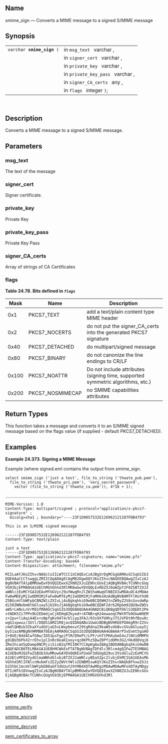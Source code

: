 <div>

<div>

</div>

<div>

## Name

smime_sign — Converts a MIME message to a signed S/MIME message

</div>

<div>

## Synopsis

<div>

|                                |                                  |
|--------------------------------|----------------------------------|
| `varchar `**`smime_sign`**` (` | in `msg_text ` varchar ,         |
|                                | in `signer_cert ` varchar ,      |
|                                | in `private_key ` varchar ,      |
|                                | in `private_key_pass ` varchar , |
|                                | in `signer_CA_certs ` any ,      |
|                                | in `flags ` integer `)`;         |

<div>

 

</div>

</div>

</div>

<div>

## Description

Converts a MIME message to a signed S/MIME message.

</div>

<div>

## Parameters

<div>

### msg_text

The text of the message

</div>

<div>

### signer_cert

Signer certificate.

</div>

<div>

### private_key

Private Key

</div>

<div>

### private_key_pass

Private Key Pass

</div>

<div>

### signer_CA_certs

Array of strings of CA Certificates

</div>

<div>

### flags

<div>

**Table 24.78. Bits defined in *`flags `***

<div>

| Mask  | Name             | Description                                                                    |
|-------|------------------|--------------------------------------------------------------------------------|
| 0x1   | PKCS7_TEXT       | add a text/plain content type MIME header                                      |
| 0x2   | PKCS7_NOCERTS    | do not put the signer_CA_certs into the generated PKCS7 signature              |
| 0x40  | PKCS7_DETACHED   | do multipart/signed message                                                    |
| 0x80  | PKCS7_BINARY     | do not canonize the line endings to CR/LF                                      |
| 0x100 | PKCS7_NOATTR     | Do not include attributes (signing time, supported symmetric algorithms, etc.) |
| 0x200 | PKCS7_NOSMIMECAP | no SMIME capabilities attributes                                               |

</div>

</div>

  

</div>

</div>

<div>

## Return Types

This function takes a message and converts it to an S/MIME signed
message based on the flags value (if supplied - default PKCS7_DETACHED).

</div>

<div>

## Examples

<div>

**Example 24.373. Signing a MIME Message**

<div>

Example (where signed.eml contains the output from smime_sign.

``` programlisting
select smime_sign ('just a test', file_to_string ('thwate_pub.pem'),
  file_to_string ('thwate_pri.pem'), 'very_secret_password',
    vector (file_to_string ('thwate_ca.pem')), 4*16 + 1);

_______________________________________________________________________________

MIME-Version: 1.0
Content-Type: multipart/signed ; protocol="application/x-pkcs7-signature" ;
  micalg=sha1 ; boundary="----23F1D9057532E126962121287FDB4793"

This is an S/MIME signed message

------23F1D9057532E126962121287FDB4793
Content-Type: text/plain

just a test
------23F1D9057532E126962121287FDB4793
Content-Type: application/x-pkcs7-signature; name="smime.p7s"
Content-Transfer-Encoding: base64
Content-Disposition: attachment; filename="smime.p7s"

MIILaAYJKoZIhvcNAQcCoIILWTCCC1UCAQExCzAJBgUrDgMCGgUAMAsGCSqGSIb3
DQEHAaCCCTswggLZMIICQqADAgECAgMD2DgwDQYJKoZIhvcNAQEEBQAwgZIxCzAJ
BgNVBAYTAlpBMRUwEwYDVQQIEwxXZXN0ZXJuIENhcGUxEjAQBgNVBAcTCUNhcGUg
VG93bjEPMA0GA1UEChMGVGhhd3RlMR0wGwYDVQQLExRDZXJ0aWZpY2F0ZSBTZXJ2
aWNlczEoMCYGA1UEAxMfUGVyc29uYWwgRnJlZW1haWwgUlNBIDIwMDAuOC4zMDAe
Fw0wMDEyMjIwODM1MjFaFw0wMTEyMjIwODM1MjFaMHkxHzAdBgNVBAMTFlRoYXd0
ZSBGcmVlbWFpbCBNZW1iZXIxLjAsBgkqhkiG9w0BCQEWH2tnZW9yZ2VAcGxvdmRp
di50ZWNobm8tbGluay5jb20xJjAkBgkqhkiG9w0BCQEWF2drb2Rpbm92QG9wZW5s
aW5rLmNvLnVrMIGfMA0GCSqGSIb3DQEBAQUAA4GNADCBiQKBgQDTOklS3QEDt2Pm
vtNOK5Zi7PPn9U2EDmdjoCjKEHq8Zkyod+rATNBrqH24ewaoqCPWtRTb9GkwW9EM
z+2pu+liAqiA4Es+sNpfgKvO4T4/bliyp3FAJ/03s9XfU0hyJT5JVFDt0hfBou0c
wgG1spwuz/3Gtl/DQDS1AMZ1R8jacQIDAQABo1UwUzBDBgNVHREEPDA6gR9rZ2Vv
cmdlQHBsb3ZkaXYudGVjaG5vLWxpbmsuY29tgRdna29kaW5vdkBvcGVubGluay5j
by51azAMBgNVHRMBAf8EAjAAMA0GCSqGSIb3DQEBBAUAA4GBAAArP5xEnmt5goAO
2+8UE/8dd4CwfG0w/IO53psFgpjPlM/D9ePt/LPF/vhTtPHXubm54xJlNVi0MMPU
g91BU3bPkX2rrEhv1plInRc0eaKIooy+qz8KPhz5DwZ0PfidOMn3G2/HkdODVqjK
ZReIhcaU5pDamp0NCMjzi5isB2qfMIIDKTCCApKgAwIBAgIBDDANBgkqhkiG9w0B
AQQFADCB0TELMAkGA1UEBhMCWkExFTATBgNVBAgTDFdlc3Rlcm4gQ2FwZTESMBAG
A1UEBxMJQ2FwZSBUb3duMRowGAYDVQQKExFUaGF3dGUgQ29uc3VsdGluZzEoMCYG
A1UECxMfQ2VydGlmaWNhdGlvbiBTZXJ2aWNlcyBEaXZpc2lvbjEkMCIGA1UEAxMb
VGhhd3RlIFBlcnNvbmFsIEZyZWVtYWlsIENBMSswKQYJKoZIhvcNAQkBFhxwZXJz
b25hbC1mcmVlbWFpbEB0aGF3dGUuY29tMB4XDTAwMDgzMDAwMDAwMFoXDTAyMDgy
OTIzNTk1OVowgZIxCzAJBgNVBAYTAlpBMRUwEwYDVQQIEwxXZXN0ZXJuIENhcGUx
EjAQBgNVBAcTCUNhcGUgVG93bjEPMA0GA1UEChMGVGhhd3Rl
_______________________________________________________________________________
```

</div>

</div>

  

</div>

<div>

## See Also

<a href="fn_smime_verify.html" class="link"
title="smime_verify">smime_verify</a>

<a href="fn_smime_encrypt.html" class="link"
title="smime_encrypt">smime_encrypt</a>

<a href="fn_smime_decrypt.html" class="link"
title="smime_decrypt">smime_decrypt</a>

<a href="fn_pem_certificates_to_array.html" class="link"
title="pem_certificates_to_array">pem_certificates_to_array</a>

</div>

</div>

